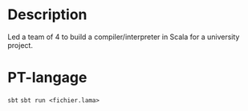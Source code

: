 # Description
Led a team of 4 to build a compiler/interpreter in Scala for a university project.

# PT-langage
`sbt`
`sbt run <fichier.lama>`
